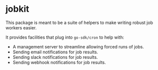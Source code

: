 jobkit
======

This package is meant to be a suite of helpers to make writing robust job workers easier.

It provides facilities that plug into `go-sdk/cron` to help with:
- A management server to streamline allowing forced runs of jobs.
- Sending email notifications for job results.
- Sending slack notifications for job results.
- Sending webhook notifications for job results.

